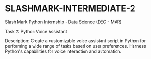 # SLASHMARK-INTERMEDIATE-2
Slash Mark Python Internship - Data Science (DEC - MAR)

Task 2: Python Voice Assistant

Description: Create a customizable voice assistant script in Python for performing a wide range of tasks based on user preferences. Harness Python's capabilities for voice interaction and automation.
